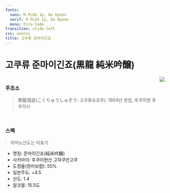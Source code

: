 ```yaml
---
fonts:
  sans: M PLUS 1p, Do Hyeon
  serif: M PLUS 1p, Do Hyeon
  mono: Fira Code
transition: slide-left
css: unocss
title: 고쿠류 준마이긴죠
---
```


# 고쿠류 준마이긴죠(黒龍 純米吟醸)

<div style="display: flex; justify-content: space-between">
  <div>
    <h3>
      주조소
    </h3>
    <blockquote>黒龍酒造(こくりゅうしゅぞう: 고쿠류슈조우):  1804년 창업, 후쿠이현 후쿠이시</blockquote>
    <br>
    <h3>스펙</h3>
    <blockquote style="margin: 4px 0">아미노산도는 미표기</blockquote>
    <ul>
      <li>명칭: 준마이긴죠(純米吟醸)</li>
      <li>
        사카마이: 후쿠이현산 고햐쿠만고쿠
      </li>
      <li>
        도정율(정미보합): 55%
      </li>
      <li>
        일본주도: +4.5
      </li>
      <li>
        산도: 1.4
      </li>
      <li>
        알코올: 15.5도
      </li>
    </ul>
  </div>
  <div>
    <img src="/images/gokuryu.png" class="h-100 rounded shadow">
  </div>
</div>

